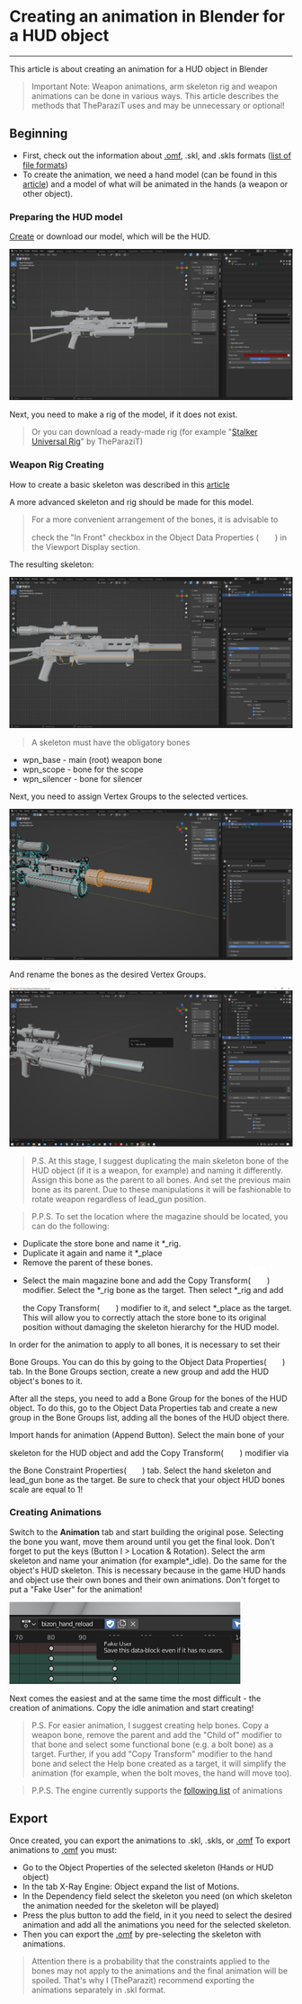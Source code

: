 # Creating an animation in Blender for a HUD object

___

This article is about creating an animation for a HUD object in Blender

> Important Note: Weapon animations, arm skeleton rig and weapon animations can be done in various ways. This article describes the methods that TheParaziT uses and may be unnecessary or optional!

## Beginning

- First, check out the information about [.omf](../main-folders-and-files/file-formats/omf.md), .skl, and .skls formats ([list of file formats](../main-folders-and-files/file-formats/index.html))
- To create the animation, we need a hand model (can be found in this [article](../resources/models-objects-locations.md)) and a model of what will be animated in the hands (a weapon or other object).

### Preparing the HUD model

[Create](creating-model-in-blender.md) or download our model, which will be the HUD.

![model-example](blender-images/hud-animation-tutorial/bizon.png)

Next, you need to make a rig of the model, if it does not exist.

> Or you can download a ready-made rig (for example "[Stalker Universal Rig](https://drive.google.com/file/d/1YuI9oukDrJDGLkyNWzO155GFjVESydaX/view?usp=sharing)" by TheParaziT)

### Weapon Rig Creating

How to create a basic skeleton was described in this [article](creating-model-in-blender.md#creating-a-dynamic-model)

A more advanced skeleton and rig should be made for this model.

> For a more convenient arrangement of the bones, it is advisable to check the "In Front" checkbox in the Object Data Properties (![svg-icon object-data-properties-skeleton-logo](blender-images/blender-images-icons/object-data-properties-skeleton-logo.svg)) in the Viewport Display section.

The resulting skeleton:

![skeleton-example](blender-images/hud-animation-tutorial/bizon-skeleton.png)

> A skeleton must have the obligatory bones

- wpn_base - main (root) weapon bone
- wpn_scope - bone for the scope
- wpn_silencer - bone for silencer

Next, you need to assign Vertex Groups to the selected vertices.

![vertex-groups-example](blender-images/hud-animation-tutorial/bizon-vertex-groups.png)

And rename the bones as the desired Vertex Groups.

![bone-rename-example](blender-images/hud-animation-tutorial/bizon-bone-rename.png)

> P.S.
At this stage, I suggest duplicating the main skeleton bone of the HUD object (if it is a weapon, for example) and naming it differently. Assign this bone as the parent to all bones. And set the previous main bone as its parent. Due to these manipulations it will be fashionable to rotate weapon regardless of lead_gun position.

> P.P.S.
To set the location where the magazine should be located, you can do the following:
- Duplicate the store bone and name it *_rig.
- Duplicate it again and name it *_place
- Remove the parent of these bones.
- Select the main magazine bone and add the Copy Transform(![svg-icon copy-transform](blender-images/blender-images-icons/copy-transform.svg)) modifier. Select the *_rig bone as the target. Then select *_rig and add the Copy Transform(![svg-icon copy-transform](blender-images/blender-images-icons/copy-transform.svg)) modifier to it, and select *_place as the target.
This will allow you to correctly attach the store bone to its original position without damaging the skeleton hierarchy for the HUD model.

In order for the animation to apply to all bones, it is necessary to set their Bone Groups. You can do this by going to the Object Data Properties(![svg-icon Object Data Properties](blender-images/blender-images-icons/object-data-properties-logo.svg)) tab. In the Bone Groups section, create a new group and add the HUD object's bones to it.

After all the steps, you need to add a Bone Group for the bones of the HUD object. To do this, go to the Object Data Properties tab and create a new group in the Bone Groups list, adding all the bones of the HUD object there.

Import hands for animation (Append Button). Select the main bone of your skeleton for the HUD object and add the Copy Transform(![svg-icon copy-transform](blender-images/blender-images-icons/copy-transform.svg)) modifier via the Bone Constraint Properties(![svg-icon Bone Constraint Properties](blender-images/blender-images-icons/bone-constraint-properties-icons.svg)) tab. Select the hand skeleton and lead_gun bone as the target. Be sure to check that your object HUD bones scale are equal to 1!

### Creating Animations

Switch to the **Animation** tab and start building the original pose. Selecting the bone you want, move them around until you get the final look.
Don't forget to put the keys (Button I > Location & Rotation).
Select the arm skeleton and name your animation (for example*_idle). Do the same for the object's HUD skeleton. This is necessary because in the game HUD hands and object use their own bones and their own animations. Don't forget to put a "Fake User" for the animation!

![fake-user](blender-images/hud-animation-tutorial/fake-user.png)

Next comes the easiest and at the same time the most difficult - the creation of animations.
Copy the idle animation and start creating!

> P.S.
For easier animation, I suggest creating help bones.
Copy a weapon bone, remove the parent and add the "Child of" modifier to that bone and select some functional bone (e.g. a bolt bone) as a target. Further, if you add "Copy Transform" modifier to the hand bone and select the Help bone created as a target, it will simplify the animation (for example, when the bolt moves, the hand will move too).

> P.P.S.
The engine currently supports the [following list](../configs/items/weapons/w_(weapon).ltx.md) of animations

## Export

Once created, you can export the animations to .skl, .skls, or [.omf](../main-folders-and-files/file-formats/omf.md)
To export animations to [.omf](../main-folders-and-files/file-formats/omf.md) you must:

- Go to the Object Properties of the selected skeleton (Hands or HUD object)
- In the tab X-Ray Engine: Object expand the list of Motions.
- In the Dependency field select the skeleton you need (on which skeleton the animation needed for the skeleton will be played)
- Press the plus button to add the field, in it you need to select the desired animation and add all the animations you need for the selected skeleton.
- Then you can export the [.omf](../main-folders-and-files/file-formats/omf.md) by pre-selecting the skeleton with animations.

> Attention there is a probability that the constraints applied to the bones may not apply to the animations and the final animation will be spoiled. That's why I (TheParazit) recommend exporting the animations separately in .skl format.
